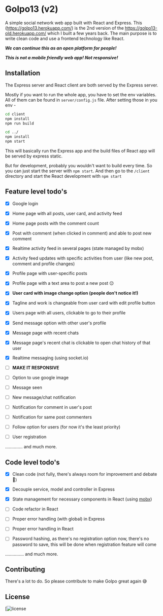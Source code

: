 # Golpo13 (v2)

A simple social network web app built with React and Express. This (https://golpo13.herokuapp.com/) is the 2nd version of the https://golpo13-old.herokuapp.com/ which I built a few years back. The main purpose is to write clean code and use a frontend technology like React.

***We can continue this as an open platform for people!***

***This is not a mobile friendly web app! Not responsive!***

## Installation

The Express server and React client are both served by the Express server.

Mostly if you want to run the whole app, you have to set the env variables. All of them can be found in `server/config.js` file. After setting those in you env -

```bash
cd client
npm install
npm run build

cd ../
npm install
npm start
```
This will basically run the Express app and the build files of React app will be served by express static.

But for development, probably you wouldn't want to build every time. So you can just start the server with `npm start`. And then go to the `/client` directory and start the React development with `npm start` 


## Feature level todo's

- [x] Google login
- [x] Home page with all posts, user card, and activity feed
- [x] Home page posts with the comment count
- [x] Post with comment (when clicked in comment) and able to post new comment
- [x] Realtime activity feed in several pages (state managed by mobx)
- [x] Activity feed updates with specific activities from user (like new post, comment and profile changes)
- [x] Profile page with user-specific posts 
- [x] Profile page with a text area to post a new post 😐
- [x] **User card with image change option (people don't notice it!)**
- [x] Tagline and work is changeable from user card with edit profile button
- [x] Users page with all users, clickable to go to their profile
- [x] Send message option with other user's profile
- [x] Message page with recent chats
- [x] Message page's recent chat is clickable to open chat history of that user
- [x] Realtime messaging (using socket.io)

- [ ] **MAKE IT RESPONSIVE**
- [ ] Option to use google image
- [ ] Message seen
- [ ] New message/chat notification
- [ ] Notification for comment in user's post
- [ ] Notification for same post commenters
- [ ] Follow option for users (for now it's the least priority)
- [ ] User registration

.............. and much more.

## Code level todo's

- [x] Clean code (not fully, there's always room for improvement and debate 🍻)
- [x] Decouple service, model and controller in Express
- [x] State management for necessary components in React (using [mobx](https://mobx.js.org/README.html))

- [ ] Code refactor in React
- [ ] Proper error handling (with global) in Express
- [ ] Proper error handling in React
- [ ] Password hashing, as there's no registration option now, there's no password to save, this will be done when registration feature will come

............... and much more.

## Contributing
There's a lot to do. So please contribute to make Golpo great again 😅 


## License
[![license](https://github.com/Ananto30/golpo13-v2/blob/master/LICENSE)
